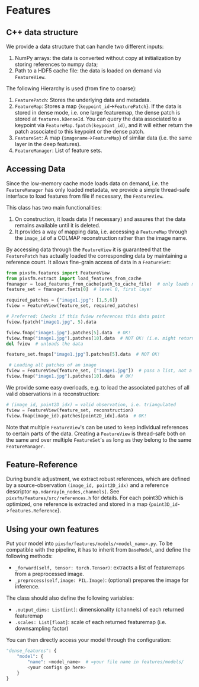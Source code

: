 # Features

## C++ data structure
We provide a data structure that can handle two different inputs:

1. NumPy arrays: the data is converted without copy at initialization by storing references to numpy data;
2. Path to a HDF5 cache file: the data is loaded on demand via `FeatureView`.

The following Hierarchy is used (from fine to coarse):
1. `FeaturePatch`: Stores the underlying data and metadata.
2. `FeatureMap`: Stores a map {`keypoint_id`->`FeaturePatch`}. If the data is stored in dense mode, i.e. one large featuremap, the dense patch is stored at `features.kDenseId`. You can query the data associated to a keypoint via `FeatureMap.fpatch(keypoint_id)`, and it will either return the patch associated to this keypoint or the dense patch.
3. `FeatureSet`: A map {`imagename`->`FeatureMap`} of similar data (i.e. the same layer in the deep features).
4. `FeatureManager`: List of feature sets.

## Accessing Data
Since the low-memory cache mode loads data on demand, i.e. the `FeatureManager` has only loaded metadata, we provide a simple thread-safe interface to load features from file if necessary, the `FeatureView`.

This class has two main functionalities:
1.  On construction, it loads data (if necessary) and assures that the data remains available until it is deleted.
2.  It provides a way of mapping data, i.e. accessing a `FeatureMap` through the
    `image_id` of a COLMAP reconstruction rather than the image name.

By accessing data through the `FeatureView` it is guaranteed that the `FeaturePatch` has actually loaded the corresponding data by maintaining a reference count. It allows fine-grain access of data in a `FeatureSet`:
```python
from pixsfm.features import FeatureView
from pixsfm.extract import load_features_from_cache
fmanager = load_features_from_cache(path_to_cache_file)  # only loads metadata in H5
feature_set = fmanager.fsets[0]  # level 0, first layer

required_patches = {"image1.jpg": [1,5,6]}
fview = FeatureView(feature_set, required_patches)

# Preferred: Checks if this fview references this data point
fview.fpatch("image1.jpg", 5).data

fview.fmap("image1.jpg").patches[5].data  # OK!
fview.fmap("image1.jpg").patches[10].data  # NOT OK! (i.e. might return None)
del fview  # unloads the data

feature_set.fmaps["image1.jpg"].patches[5].data  # NOT OK!

 # Loading all patches of an image
fview = FeatureView(feature_set, ["image1.jpg"])  # pass a list, not a dict
fview.fmap("image1.jpg").patches[10].data  # OK!
```

We provide some easy overloads, e.g. to load the associated patches of all valid observations in a reconstruction:

```python
# (image_id, point2D_idx) = valid observation, i.e. triangulated
fview = FeatureView(feature_set, reconstruction)
fview.fmap(image_id).patches[point2D_idx].data  # OK!
```

Note that multiple `FeatureView`'s can be used to keep individual references to certain parts of the data. Creating a `FeatureView` is thread-safe both on the same and over multiple `FeatureSet`'s as long as they belong to the same `FeatureManager`.

## Feature-Reference
During bundle adjustment, we extract robust references, which are defined by a source-observation `(image_id, point2D_idx)` and a reference descriptor `np.ndarray[n_nodes,channels]`. See `pixsfm/features/src/references.h` for details. For each point3D which is optimized, one reference is extracted and stored in a
map {`point3D_id`->`features.Reference`}.

## Using your own features
Put your model into `pixsfm/features/models/<model_name>.py`. To be compatible with the pipeline, it has to inherit from `BaseModel`, and define the following methods:
- `_forward(self, tensor: torch.Tensor)`: extracts a list of featuremaps
from a preprocessed image.
- `_preprocess(self,image: PIL.Image)`: (optional) prepares the image for inference.

The class should also define the following variables:
-   `.output_dims: List[int]`: dimensionality (channels) of each returned featuremap
-   `.scales: List[float]`: scale of each returned featuremap (i.e. downsampling factor)

You can then directly access your model through the configuration:
```python
"dense_features": {
    "model": {
        "name": <model_name>  # =your file name in features/models/
        <your configs go here>
    }
}
```




